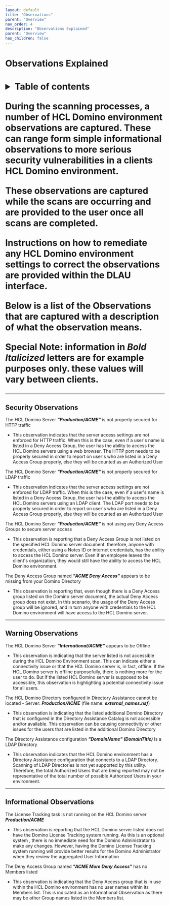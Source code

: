 ```yaml
---
layout: default
title: "Observations"
parent: "Overview"
nav_order: 4
description: "Observations Explained"
parent: "Overview"
has_children: false
---
```


<h1>Observations Explained<h1>

<details close markdown="block">
  <summary>
    Table of contents
  </summary>
  {: .text-delta }
1. TOC
{:toc}
</details>

During the scanning processes, a number of HCL Domino environment observations are captured. These can range form simple informational observations to more serious security vulnerabilities in a clients HCL Domino environment.

These observations are captured while the scans are occurring and are provided to the user once all scans are completed.

Instructions on how to remediate any HCL Domino environment settings to correct the observations are provided within the DLAU interface.

Below is a list of the Observations that are captured with a description of what the observation means.

**Special Note:** information in **_Bold Italicized_** letters are for example purposes only. these values will vary between clients.

___
## Security Observations

The HCL Domino Server **_"Production/ACME"_** is not properly secured for HTTP traffic

- This observation indicates that the server access settings are not enforced for HTTP traffic. When this is the case, even if a user's name is listed in a Deny Access Group, the user has the ability to access the HCL Domino servers using a web browser. The HTTP port needs to be properly secured in order to report on user's who are listed in a Deny Access Group properly, else they will be counted as an Authorized User


The HCL Domino Server **_"Production/ACME"_** is not properly secured for LDAP traffic

- This observation indicates that the server access settings are not enforced for LDAP traffic. When this is the case, even if a user's name is listed in a Deny Access Group, the user has the ability to access the HCL Domino servers using an LDAP client. The LDAP port needs to be properly secured in order to report on user's who are listed in a Deny Access Group properly, else they will be counted as an Authorized User

The HCL Domino Server **_"Production/ACME"_** is not using any Deny Access Groups to secure server access

- This observation is reporting that a Deny Access Group is not listed on the specified HCL Domino server document. therefore, anyone with credentials, either using a Notes ID or internet credentials, has the ability to access the HCL Domino server. Even if an employee leaves the client's organization, they would still have the ability to access the HCL Domino environment.

The Deny Access Group named **_"ACME Deny Access"_** appears to be missing from your Domino Directory

- This observation is reporting that, even though there is a Deny Access group listed on the Domino server document, the actual Deny Access group does not exist. In this scenario, the usage of the Deny Access group will be ignored, and in turn anyone with credentials to the HCL Domino environment will have access to the HCL Domino server.

___
## Warning Observations

The HCL Domino Server **_"International/ACME"_** appears to be Offline

- This observation is indicating that the server listed is not accessible during the HCL Domino Environment scan. This can indicate either a connectivity issue or that the HCL Domino server is, in fact, offline. If the HCL Domino server is offline purposefully, there is nothing more for the user to do. But if the listed HCL Domino server is supposed to be accessible, this observation is highlighting a potential connectivity issue for all users.

The HCL Domino Directory configured in Directory Assistance cannot be located - Server: **_Production/ACME_** (file name: **_external_names.nsf_**)

- This observation is indicating that the listed additional Domino Directory that is configured in the Directory Assistance Catalog is not accessible and/or available. This observation can be causing connectivity or other issues for the users that are listed in the additional Domino Directory

The Directory Assistance configuration **_"DomainName" (DomainTitle)_** Is a LDAP Directory

- This observation indicates that the HCL Domino environment has a Directory Assistance configuration that connects to a LDAP Directory. Scanning of LDAP Directories is not yet supported by this utility. Therefore, the total Authorized Users that are being reported may not be representative of the total number of possible Authorized Users in your environment.

___
## Informational Observations

The License Tracking task is not running on the HCL Domino server **_Production/ACME_**

- This observation is reporting that the HCL Domino server listed does not have the Domino License Tracking system running. As this is an optional system , there is no immediate need for the Domino Administrator to make any changes. However, having the Domino License Tracking system running will provide better results for the Domino Administrator when they review the aggregated User Information

The Deny Access Group named **_"ACME More Deny Access"_** has no Members listed

- This observation is indicating that the Deny Access group that is in use within the HCL Domino environment has no user names within its Members list. This is indicated as an Informational Observation as there may be other Group names listed in the Members list.
